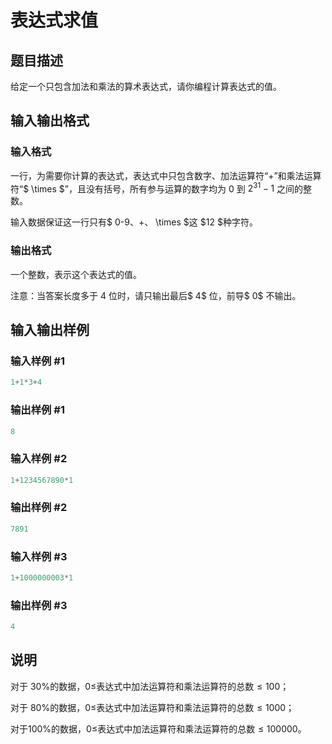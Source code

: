 # 表达式求值 

## 题目描述

给定一个只包含加法和乘法的算术表达式，请你编程计算表达式的值。

## 输入输出格式

### 输入格式

一行，为需要你计算的表达式，表达式中只包含数字、加法运算符“$+$”和乘法运算符“$ \times $”，且没有括号，所有参与运算的数字均为 $0$ 到 $2^{31}-1$ 之间的整数。

输入数据保证这一行只有$ 0-9$、$+$、$ \times $这 $12 $种字符。

### 输出格式

一个整数，表示这个表达式的值。

注意：当答案长度多于 $4$ 位时，请只输出最后$ 4$ 位，前导$ 0$ 不输出。

## 输入输出样例

### 输入样例 #1

```cpp
1+1*3+4

```
### 输出样例 #1

```cpp
8
```


### 输入样例 #2

```cpp
1+1234567890*1
```


### 输出样例 #2

```cpp
7891
```


### 输入样例 #3

```cpp
1+1000000003*1
```


### 输出样例 #3

```cpp
4
```


## 说明

对于 $30\%$的数据，$0≤$表达式中加法运算符和乘法运算符的总数$≤100$；

对于 $80\%$的数据，$0≤$表达式中加法运算符和乘法运算符的总数$≤1000$；

对于$100\%$的数据，$0≤$表达式中加法运算符和乘法运算符的总数$≤100000$。


